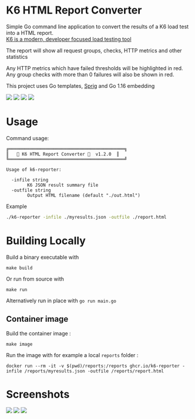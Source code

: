 # K6 HTML Report Converter

Simple Go command line application to convert the results of a K6 load test into a HTML report.  
[K6 is a modern, developer focused load testing tool](https://k6.io/)

The report will show all request groups, checks, HTTP metrics and other statistics

Any HTTP metrics which have failed thresholds will be highlighted in red. Any group checks with more than 0 failures will also be shown in red.

This project uses Go templates, [Sprig](http://masterminds.github.io/sprig/) and Go 1.16 embedding

![](https://img.shields.io/github/license/benc-uk/k6-reporter)
![](https://img.shields.io/github/last-commit/benc-uk/k6-reporter)
![](https://img.shields.io/github/release/benc-uk/k6-reporter)
![](https://img.shields.io/github/checks-status/benc-uk/k6-reporter/main)

# Usage

Command usage:

```
╔════════════════════════════════════════════╗
║   🗻 K6 HTML Report Converter 📜  v1.2.0  ║
╚════════════════════════════════════════════╝

Usage of k6-reporter:

  -infile string
        K6 JSON result summary file
  -outfile string
        Output HTML filename (default "./out.html")
```

Example

```bash
./k6-reporter -infile ./myresults.json -outfile ./report.html
```

# Building Locally

Build a binary executable with

```
make build
```

Or run from source with

```
make run
```

Alternatively run in place with `go run main.go`

## Container image

Build the container image :
```
make image
```

Run the image with for example a local `reports` folder :
```
docker run --rm -it -v $(pwd)/reports:/reports ghcr.io/k6-reporter -infile /reports/myresults.json -outfile /reports/report.html
```

# Screenshots

![](https://user-images.githubusercontent.com/14982936/104111528-d1bb6700-52da-11eb-9f98-27d207c7747b.png)
![](https://user-images.githubusercontent.com/14982936/104111534-e5ff6400-52da-11eb-8efd-07ec5680246e.png)
![](https://user-images.githubusercontent.com/14982936/104111542-04fdf600-52db-11eb-8a41-535c58693234.png)
